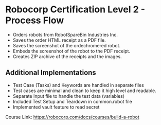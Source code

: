 # Robocorp Certification Level 2 - Process Flow

- Orders robots from RobotSpareBin Industries Inc.
- Saves the order HTML receipt as a PDF file.
- Saves the screenshot of the ordechromered robot.
- Embeds the screenshot of the robot to the PDF receipt.
- Creates ZIP archive of the receipts and the images.


## Additional Implementations

- Test Case (Tasks) and Keywords are handled in separate files
- Test cases are minimal and clean to keep it high level and readable.
- Separate Input file to handle the test data (variables)
- Included Test Setup and Teardown in common.robot file
- Implemented vault feature to read secret


Course Link: https://robocorp.com/docs/courses/build-a-robot
